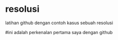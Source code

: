 # resolusi
latihan github dengan contoh kasus sebuah resolusi


#ini adalah perkenalan pertama saya dengan github

